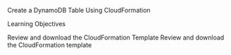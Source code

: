 Create a DynamoDB Table Using CloudFormation 

Learning Objectives 

Review and download the CloudFormation Template
   Review and download the CloudFormation template 
